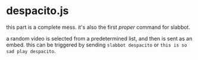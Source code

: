 # despacito.js
this part is a complete mess. it's also the first *proper* command for slabbot.

a random video is selected from a predetermined list, and then is sent as an embed.
this can be triggered by sending `slabbot despacito` or `this is so sad play despacito`.